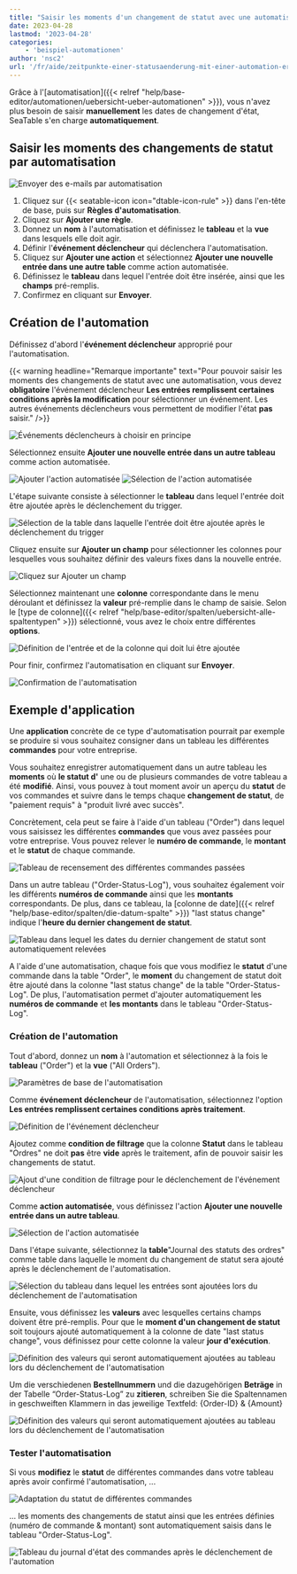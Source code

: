 ```yaml
---
title: "Saisir les moments d'un changement de statut avec une automatisation"
date: 2023-04-28
lastmod: '2023-04-28'
categories:
    - 'beispiel-automationen'
author: 'nsc2'
url: '/fr/aide/zeitpunkte-einer-statusaenderung-mit-einer-automation-erfassen'
---
```


Grâce à l'[automatisation]({{< relref "help/base-editor/automationen/uebersicht-ueber-automationen" >}}), vous n'avez plus besoin de saisir **manuellement** les dates de changement d'état, SeaTable s'en charge **automatiquement**.

## Saisir les moments des changements de statut par automatisation

![Envoyer des e-mails par automatisation](images/how-to-use-automations-for-locking-rows-3.png)

1. Cliquez sur {{< seatable-icon icon="dtable-icon-rule" >}} dans l'en-tête de base, puis sur **Règles d'automatisation**.
2. Cliquez sur **Ajouter une règle**.
3. Donnez un **nom** à l'automatisation et définissez le **tableau** et la **vue** dans lesquels elle doit agir.
4. Définir l'**événement déclencheur** qui déclenchera l'automatisation.
5. Cliquez sur **Ajouter une action** et sélectionnez **Ajouter une nouvelle entrée dans une autre table** comme action automatisée.
6. Définissez le **tableau** dans lequel l'entrée doit être insérée, ainsi que les **champs** pré-remplis.
7. Confirmez en cliquant sur **Envoyer**.

## Création de l'automation

Définissez d'abord l'**événement déclencheur** approprié pour l'automatisation.

{{< warning  headline="Remarque importante"  text="Pour pouvoir saisir les moments des changements de statut avec une automatisation, vous devez **obligatoire** l'événement déclencheur **Les entrées remplissent certaines conditions après la modification** pour sélectionner un événement. Les autres événements déclencheurs vous permettent de modifier l'état **pas** saisir." />}}

![Événements déclencheurs à choisir en principe](images/trigger-options-for-archivating-rows.png)

Sélectionnez ensuite **Ajouter une nouvelle entrée dans un autre tableau** comme action automatisée.

![Ajouter l'action automatisée](images/add-an-action.png) ![Sélection de l'action automatisée](images/add-action-example2.png)

L'étape suivante consiste à sélectionner le **tableau** dans lequel l'entrée doit être ajoutée après le déclenchement du trigger.

![Sélection de la table dans laquelle l'entrée doit être ajoutée après le déclenchement du trigger](images/select-table-to-add-entry-after-automation-example-1.png)

Cliquez ensuite sur **Ajouter un champ** pour sélectionner les colonnes pour lesquelles vous souhaitez définir des valeurs fixes dans la nouvelle entrée.

![Cliquez sur Ajouter un champ](images/add-field.png)

Sélectionnez maintenant une **colonne** correspondante dans le menu déroulant et définissez la **valeur** pré-remplie dans le champ de saisie. Selon le [type de colonne]({{< relref "help/base-editor/spalten/uebersicht-alle-spaltentypen" >}}) sélectionné, vous avez le choix entre différentes **options**.

![Définition de l'entrée et de la colonne qui doit lui être ajoutée](images/define-column-to-be-added.png)

Pour finir, confirmez l'automatisation en cliquant sur **Envoyer**.

![Confirmation de l'automatisation](images/confirm-the-automation.jpg)

## Exemple d'application

Une **application** concrète de ce type d'automatisation pourrait par exemple se produire si vous souhaitez consigner dans un tableau les différentes **commandes** pour votre entreprise.

Vous souhaitez enregistrer automatiquement dans un autre tableau les **moments** où **le statut d'** une ou de plusieurs commandes de votre tableau a été **modifié**. Ainsi, vous pouvez à tout moment avoir un aperçu du **statut** de vos commandes et suivre dans le temps chaque **changement de statut**, de "paiement requis" à "produit livré avec succès".

Concrètement, cela peut se faire à l'aide d'un tableau ("Order") dans lequel vous saisissez les différentes **commandes** que vous avez passées pour votre entreprise. Vous pouvez relever le **numéro de commande**, le **montant** et le **statut** de chaque commande.

![Tableau de recensement des différentes commandes passées](images/table-with-different-orders-1.png)

Dans un autre tableau ("Order-Status-Log"), vous souhaitez également voir les différents **numéros de commande** ainsi que les **montants** correspondants. De plus, dans ce tableau, la [colonne de date]({{< relref "help/base-editor/spalten/die-datum-spalte" >}}) "last status change" indique l'**heure du dernier changement de statut**.

![Tableau dans lequel les dates du dernier changement de statut sont automatiquement relevées](images/table-order-status-log.png)

A l'aide d'une automatisation, chaque fois que vous modifiez le **statut** d'une commande dans la table "Order", le **moment** du changement de statut doit être ajouté dans la colonne "last status change" de la table "Order-Status-Log". De plus, l'automatisation permet d'ajouter automatiquement les **numéros de commande** et **les montants** dans le tableau "Order-Status-Log".

### Création de l'automation

Tout d'abord, donnez un **nom** à l'automation et sélectionnez à la fois le **tableau** ("Order") et la **vue** ("All Orders").

![Paramètres de base de l'automatisation](images/set-basic-settings-automation-example-status-change.png)

Comme **événement déclencheur** de l'automatisation, sélectionnez l'option **Les entrées remplissent certaines conditions après traitement**.

![Définition de l'événement déclencheur](images/define-trigger-example-status-change.png)

Ajoutez comme **condition de filtrage** que la colonne **Statut** dans le tableau "Ordres" ne doit **pas** être **vide** après le traitement, afin de pouvoir saisir les changements de statut.

![Ajout d'une condition de filtrage pour le déclenchement de l'événement déclencheur](images/add-filter-condition-example-automation-status-change.png)

Comme **action automatisée**, vous définissez l'action **Ajouter une nouvelle entrée dans un autre tableau**.

![Sélection de l'action automatisée](images/add-action-example2.png)

Dans l'étape suivante, sélectionnez la **table**"Journal des statuts des ordres" comme table dans laquelle le moment du changement de statut sera ajouté après le déclenchement de l'automatisation.

![Sélection du tableau dans lequel les entrées sont ajoutées lors du déclenchement de l'automatisation](images/select-table-to-put-in-entries-after-automation.png)

Ensuite, vous définissez les **valeurs** avec lesquelles certains champs doivent être pré-remplis. Pour que le **moment d'un changement de statut** soit toujours ajouté automatiquement à la colonne de date "last status change", vous définissez pour cette colonne la valeur **jour d'exécution**.

![Définition des valeurs qui seront automatiquement ajoutées au tableau lors du déclenchement de l'automatisation](images/define-time-of-status-change-to-be-added-1.png)

Um die verschiedenen **Bestellnummern** und die dazugehörigen **Beträge** in der Tabelle “Order-Status-Log” zu **zitieren**, schreiben Sie die Spaltennamen in geschweiften Klammern in das jeweilige Textfeld: {Order-ID} & {Amount}

![Définition des valeurs qui seront automatiquement ajoutées au tableau lors du déclenchement de l'automatisation](images/define-entries-to-be-added-to-table-after-automation.png)

### Tester l'automatisation

Si vous **modifiez** le **statut** de différentes commandes dans votre tableau après avoir confirmé l'automatisation, ...

![Adaptation du statut de différentes commandes](images/change-status-of-different-orders.gif)

... les moments des changements de statut ainsi que les entrées définies (numéro de commande & montant) sont automatiquement saisis dans le tableau "Order-Status-Log".

![Tableau du journal d'état des commandes après le déclenchement de l'automation](images/table-after-automation-status.png)
